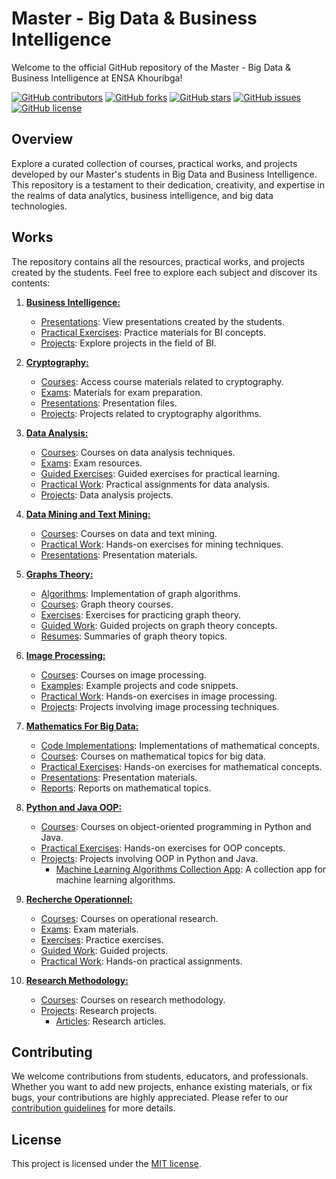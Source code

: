 # Master - Big Data & Business Intelligence

Welcome to the official GitHub repository of the Master - Big Data & Business Intelligence at ENSA Khouribga!

[![GitHub contributors](https://img.shields.io/github/contributors/ENSAK-USMS/Master-Big-Data-Business-Intelligence?style=for-the-badge)](https://github.com/ENSAK-USMS/Master-Big-Data-Business-Intelligence/graphs/contributors)
[![GitHub forks](https://img.shields.io/github/forks/ENSAK-USMS/Master-Big-Data-Business-Intelligence?style=for-the-badge)](https://github.com/ENSAK-USMS/Master-Big-Data-Business-Intelligence/network/members)
[![GitHub stars](https://img.shields.io/github/stars/ENSAK-USMS/Master-Big-Data-Business-Intelligence?style=for-the-badge)](https://github.com/ENSAK-USMS/Master-Big-Data-Business-Intelligence/stargazers)
[![GitHub issues](https://img.shields.io/github/issues/ENSAK-USMS/Master-Big-Data-Business-Intelligence?style=for-the-badge)](https://github.com/ENSAK-USMS/Master-Big-Data-Business-Intelligence/issues)
[![GitHub license](https://img.shields.io/github/license/ENSAK-USMS/Master-Big-Data-Business-Intelligence?style=for-the-badge)](https://github.com/ENSAK-USMS/Master-Big-Data-Business-Intelligence/blob/main/LICENSE)

## Overview

Explore a curated collection of courses, practical works, and projects developed by our Master's students in Big Data and Business Intelligence. This repository is a testament to their dedication, creativity, and expertise in the realms of data analytics, business intelligence, and big data technologies.

## Works

The repository contains all the resources, practical works, and projects created by the students. Feel free to explore each subject and discover its contents:

1. **[Business Intelligence:](Business%20Intelligence)**
   - [Presentations](Business%20Intelligence/Presentations): View presentations created by the students.
   - [Practical Exercises](Business%20Intelligence/Practical%20Exercises): Practice materials for BI concepts.
   - [Projects](Business%20Intelligence/Projects): Explore projects in the field of BI.

2. **[Cryptography:](Cryptography)**
   - [Courses](Cryptography/Courses): Access course materials related to cryptography.
   - [Exams](Cryptography/Examen): Materials for exam preparation.
   - [Presentations](Cryptography/Presentations): Presentation files.
   - [Projects](Cryptography/Projects): Projects related to cryptography algorithms.

3. **[Data Analysis:](Data%20Analysis)**
   - [Courses](Data%20Analysis/courses): Courses on data analysis techniques.
   - [Exams](Data%20Analysis/exams): Exam resources.
   - [Guided Exercises](Data%20Analysis/guided%20exercises): Guided exercises for practical learning.
   - [Practical Work](Data%20Analysis/practical%20work): Practical assignments for data analysis.
   - [Projects](Data%20Analysis/projects): Data analysis projects.

4. **[Data Mining and Text Mining:](Data%20Mining%20and%20Text%20Mining)**
   - [Courses](Data%20Mining%20and%20Text%20Mining/courses): Courses on data and text mining.
   - [Practical Work](Data%20Mining%20and%20Text%20Mining/practical%20work): Hands-on exercises for mining techniques.
   - [Presentations](Data%20Mining%20and%20Text%20Mining/presentation): Presentation materials.

5. **[Graphs Theory:](Graphes%20Theory)**
   - [Algorithms](Graphes%20Theory/algorithms): Implementation of graph algorithms.
   - [Courses](Graphes%20Theory/courses): Graph theory courses.
   - [Exercises](Graphes%20Theory/exercices): Exercises for practicing graph theory.
   - [Guided Work](Graphes%20Theory/guided%20work): Guided projects on graph theory concepts.
   - [Resumes](Graphes%20Theory/resume): Summaries of graph theory topics.

6. **[Image Processing:](Image%20Prossessing)**
   - [Courses](Image%20Prossessing/course): Courses on image processing.
   - [Examples](Image%20Prossessing/examples): Example projects and code snippets.
   - [Practical Work](Image%20Prossessing/practical%20work): Hands-on exercises in image processing.
   - [Projects](Image%20Prossessing/projects): Projects involving image processing techniques.

9. **[Mathematics For Big Data:](Mathematiques%20For%20Big%20Data)**
   - [Code Implementations](Mathematiques%20For%20Big%20Data/code%20implementations): Implementations of mathematical concepts.
   - [Courses](Mathematiques%20For%20Big%20Data/Courses): Courses on mathematical topics for big data.
   - [Practical Exercises](Mathematiques%20For%20Big%20Data/Practical%20Exercises): Hands-on exercises for mathematical concepts.
   - [Presentations](Mathematiques%20For%20Big%20Data/Presentations): Presentation materials.
   - [Reports](Mathematiques%20For%20Big%20Data/Reports): Reports on mathematical topics.

10. **[Python and Java OOP:](Python%20and%20Java%20OOP)**
    - [Courses](Python%20and%20Java%20OOP/Courses): Courses on object-oriented programming in Python and Java.
    - [Practical Exercises](Python%20and%20Java%20OOP/Practical%20Exercises): Hands-on exercises for OOP concepts.
    - [Projects](Python%20and%20Java%20OOP/Projects): Projects involving OOP in Python and Java.
      - [Machine Learning Algorithms Collection App](Python%20and%20Java%20OOP/projects/Machine%20Learning%20Algorithms%20Collection%20App): A collection app for machine learning algorithms.
        
11. **[Recherche Operationnel:](Recherche%20Operationnel)**
    - [Courses](Recherche%20Operationnel/course): Courses on operational research.
    - [Exams](Recherche%20Operationnel/exams): Exam materials.
    - [Exercises](Recherche%20Operationnel/exercices): Practice exercises.
    - [Guided Work](Recherche%20Operationnel/Guided%20work): Guided projects.
    - [Practical Work](Recherche%20Operationnel/practical%20work): Hands-on practical assignments.

12. **[Research Methodology:](Research%20Methodology)**
    - [Courses](Research%20Methodology/course): Courses on research methodology.
    - [Projects](Research%20Methodology/projects): Research projects.
      - [Articles](Research%20Methodology/projects/articles): Research articles.

## Contributing

We welcome contributions from students, educators, and professionals. Whether you want to add new projects, enhance existing materials, or fix bugs, your contributions are highly appreciated. Please refer to our [contribution guidelines](CONTRIBUTING.md) for more details.

## License

This project is licensed under the [MIT license](LICENSE).
